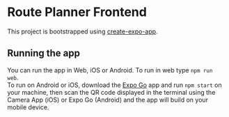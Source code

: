 # Route Planner Frontend
This project is bootstrapped using [create-expo-app](https://docs.expo.dev/workflow/glossary-of-terms/#create-expo-app).

## Running the app
You can run the app in Web, iOS or Android.
To run in web type `npm run web`.  
To run on Android or iOS, download the [Expo Go](https://expo.dev/client) app and run `npm start` on your machine, then scan the QR code displayed in the terminal using the Camera App (iOS) or Expo Go (Android) and the app will build on your mobile device.
